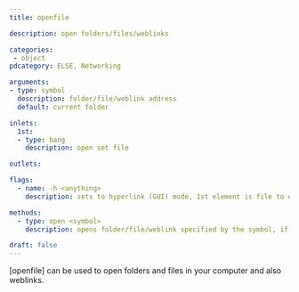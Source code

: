 ```yaml
---
title: openfile

description: open folders/files/weblinks

categories:
 - object
pdcategory: ELSE, Networking

arguments:
- type: symbol
  description: folder/file/weblink address
  default: current folder

inlets:
  1st:
  - type: bang
    description: open set file

outlets:

flags:
  - name: -h <anything>
    description: sets to hyperlink (GUI) mode, 1st element is file to open and name to display, further arguments overwrite display.

methods:
  - type: open <symbol>
    description: opens folder/file/weblink specified by the symbol, if no symbol is given, the current folder is opened

draft: false
---
```

[openfile] can be used to open folders and files in your computer and also weblinks.
